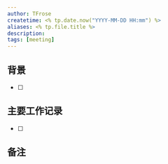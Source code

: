 ```yaml
---
author: TFrose
createtime: <% tp.date.now("YYYY-MM-DD HH:mm") %>
aliases: <% tp.file.title %>
description:
tags: [meeting]
---
```



## 背景
- [ ] 

## 主要工作记录
- [ ] 

## 备注

